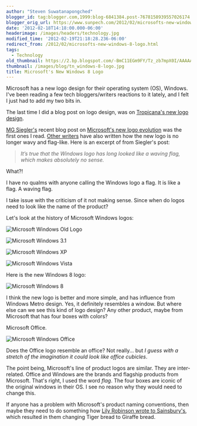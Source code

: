 ```yaml
---
author: "Steven Suwatanapongched"
blogger_id: tag:blogger.com,1999:blog-6841384.post-7678158939557026174
blogger_orig_url: https://www.sunpech.com/2012/02/microsofts-new-windows-8-logo.html
date: '2012-02-18T14:18:00.000-06:00'
headerimage: /images/headers/technology.jpg
modified_time: '2012-02-19T21:18:28.236-06:00'
redirect_from: /2012/02/microsofts-new-windows-8-logo.html
tags:
  - Technology
old_thumbnail: https://2.bp.blogspot.com/-BmC11EGm9FY/Tz_zb7mpX0I/AAAAAAAA6QY/vTKHaLa55XE/s800/windows_old.jpg
thumbnail: /images/blog/tn_windows-8-logo.jpg
title: Microsoft's New Windows 8 Logo
---
```


Microsoft has a new logo design for their operating system (OS), Windows. I've been reading a few tech bloggers/writers reactions to it lately, and I felt I just had to add my two bits in.

The last time I did a blog post on logo design, was on [Tropicana's new logo design](/2009/02/tropicanas-new-logo-design).

[MG Siegler's](https://parislemon.com/) recent blog post on [Microsoft's new logo evolution](https://parislemon.com/post/17779606945/the-microsoft-windows-logo-evolves-from-microsoft) was the first ones I read. [Other writers](https://arstechnica.com/microsoft/news/2012/02/a-flag-no-more-microsoft-unveils-new-windows-logo.ars) have also written how the new logo is no longer wavy and flag-like. Here is an excerpt of from Siegler's post:

> *It’s true that the Windows logo has long looked like a waving flag, which makes absolutely no sense.*

What?!

I have no qualms with anyone calling the Windows logo a flag. It is like a flag. A waving flag.

I take issue with the criticism of it not making sense. Since when do logos need to look like the name of the product?

Let's look at the history of Microsoft Windows logos:

![Microsoft Windows Old Logo](/images/blog/windows_old.jpg)

![Microsoft Windows 3.1](/images/blog/windows_31.jpg)

![Microsoft Windows XP](/images/blog/windows_xp.jpg)

![Microsoft Windows Vista](/images/blog/windows_vista.jpg)

Here is the new Windows 8 logo:

![Microsoft Windows 8](/images/blog/windows_8_logo.jpg)

I think the new logo is better and more simple, and has influence from Windows Metro design. Yes, it definitely resembles a window. But where else can we see this kind of logo design? Any other product, maybe from Microsoft that has four boxes with colors?

Microsoft Office.

![Microsoft Windows Office](/images/blog/office_logo.jpg)

Does the Office logo resemble an office? Not really... but *I guess with a stretch of the imagination it could look like office cubicles*.

The point being, Microsoft's line of product logos are similar. They are inter-related. Office and Windows are the brands and flagship products from Microsoft. That's right, I used the word <i>flag</i>. The four boxes are iconic of the original windows in their OS. I see no reason why they would need to change this.

If anyone has a problem with Microsoft's product naming conventions, then maybe they need to do something how [Lily Robinson wrote to Sainsbury's](https://digitallife.today.msnbc.msn.com/_news/2012/02/03/10309985-how-the-internet-helped-a-child-turn-tiger-bread-into-giraffe-bread), which resulted in them changing Tiger bread to Giraffe bread.
